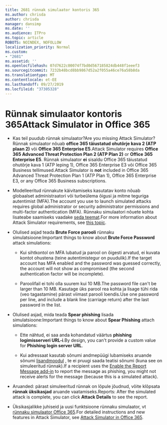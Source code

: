 ```yaml
---
title: 2681 rünnak simulaator kontoris 365
ms.author: chrisda
author: chrisda
manager: dansimp
ms.date: ''
ms.audience: ITPro
ms.topic: article
ROBOTS: NOINDEX, NOFOLLOW
localization_priority: Normal
ms.custom:
- "2681"
ms.assetid: ''
ms.openlocfilehash: 07d7622c00074f7bd0d567185824db448f1eeef3
ms.sourcegitcommit: 7232b48bcd8bb9867d52a2f055a46ce76a58b8da
ms.translationtype: MT
ms.contentlocale: et-EE
ms.lasthandoff: 09/27/2019
ms.locfileid: "37305328"
---
```

# <a name="attack-simulator-in-office-365"></a><span data-ttu-id="4bd04-102">Rünnak simulaator kontoris 365</span><span class="sxs-lookup"><span data-stu-id="4bd04-102">Attack Simulator in Office 365</span></span>

- <span data-ttu-id="4bd04-103">Kas teil puudub rünnak simulaator?</span><span class="sxs-lookup"><span data-stu-id="4bd04-103">Are you missing Attack Simulator?</span></span> <span data-ttu-id="4bd04-104">Rünnak simulaator nõuab **office 365 täiustatud ohutõrje kava 2 (ATP plaan 2)** või **Office 365 Enterprise E5**.</span><span class="sxs-lookup"><span data-stu-id="4bd04-104">Attack Simulator requires **Office 365 Advanced Threat Protection Plan 2 (ATP Plan 2)** or **Office 365 Enterprise E5**.</span></span> <span data-ttu-id="4bd04-105">Rünnak simulaator **ei** sisaldu Office 365 täiustatud ohutõrje kava 1 (ATP leping 1), Office 365 Enterprise E3 või Office 365 Business tellimused.</span><span class="sxs-lookup"><span data-stu-id="4bd04-105">Attack Simulator is **not** included in Office 365 Advanced Threat Protection Plan 1 (ATP Plan 1), Office 365 Enterprise E3, or any Office 365 Business subscriptions.</span></span>

- <span data-ttu-id="4bd04-106">Modelleeritud rünnakute käivitamiseks kasutatav konto nõuab globaalset administraatori või turbeülema õigusi ja mitme teguriga autentimist (MFA).</span><span class="sxs-lookup"><span data-stu-id="4bd04-106">The account you use to launch simulated attacks requires global administrator or security administrator permissions and multi-factor authentication (MFA).</span></span> <span data-ttu-id="4bd04-107">Rünnaku simulaatori nõuete kohta lisateabe saamiseks vaadake [seda teemat](https://docs.microsoft.com/office365/securitycompliance/attack-simulator#before-you-begin).</span><span class="sxs-lookup"><span data-stu-id="4bd04-107">For more information about Attack Simulator requirements, see [this topic](https://docs.microsoft.com/office365/securitycompliance/attack-simulator#before-you-begin).</span></span>

- <span data-ttu-id="4bd04-108">Olulised asjad teada **Brute Force parooli** rünnaku simulatsioone:</span><span class="sxs-lookup"><span data-stu-id="4bd04-108">Important things to know about **Brute Force Password** attack simulations:</span></span>

  - <span data-ttu-id="4bd04-109">Kui sihtkontol on MFA lubatud ja parool on õigesti arvatud, ei kuvata kontot ohustena (teine autentimistegur on puudulik).</span><span class="sxs-lookup"><span data-stu-id="4bd04-109">If the target account has MFA enabled and the password was guessed correctly, the account will not show as compromised (the second authentication factor will be incomplete).</span></span>

  - <span data-ttu-id="4bd04-110">Paroolifail ei tohi olla suurem kui 10 MB.</span><span class="sxs-lookup"><span data-stu-id="4bd04-110">The password file can't be larger than 10 MB.</span></span> <span data-ttu-id="4bd04-111">Kasutage üks parool rea kohta ja lisage tühi rida (veo tagastamine) pärast viimast parooli loendis.</span><span class="sxs-lookup"><span data-stu-id="4bd04-111">Use one password per line, and include a blank line (carriage return) after the last password in the list.</span></span>

- <span data-ttu-id="4bd04-112">Olulised asjad, mida teada **Spear phishing** lisada simulatsioone:</span><span class="sxs-lookup"><span data-stu-id="4bd04-112">Important things to know about **Spear Phishing** attach simulations:</span></span>

  - <span data-ttu-id="4bd04-113">Ette nähtud, ei saa anda kohandatud väärtus **phishing logimisserveri URL-i**.</span><span class="sxs-lookup"><span data-stu-id="4bd04-113">By design, you can't provide a custom value for **Phishing login server URL**.</span></span>

  - <span data-ttu-id="4bd04-114">Kui adressaat kasutab sõnumi andmepüügi lubamiseks aruande sõnumi [lisandmoodul](https://docs.microsoft.com/microsoft-365/security/office-365-security/enable-the-report-message-add-in) , te ei pruugi saada teatisi sõnumi (kuna see on simuleeritud rünnak).</span><span class="sxs-lookup"><span data-stu-id="4bd04-114">If a recipient uses the [Enable the Report Message add-in](https://docs.microsoft.com/microsoft-365/security/office-365-security/enable-the-report-message-add-in) to report the message as phishing, you might not receive alerts for the message (because this is a simulated attack).</span></span>

- <span data-ttu-id="4bd04-115">Aruanded: pärast simuleeritud rünnak on lõpule jõudnud, võite klõpsata **rünnak üksikasjad** aruande vaatamiseks.</span><span class="sxs-lookup"><span data-stu-id="4bd04-115">Reports: After the simulated attack is complete, you can click **Attack Details** to see the report.</span></span>

- <span data-ttu-id="4bd04-116">Üksikasjalikke juhiseid ja uusi funktsioone rünnaku simulaator, vt [rünnaku simulaator Office 365](https://docs.microsoft.com/microsoft-365/security/office-365-security/attack-simulator).</span><span class="sxs-lookup"><span data-stu-id="4bd04-116">For detailed instructions and new features in Attack Simulator, see [Attack Simulator in Office 365](https://docs.microsoft.com/microsoft-365/security/office-365-security/attack-simulator).</span></span>
